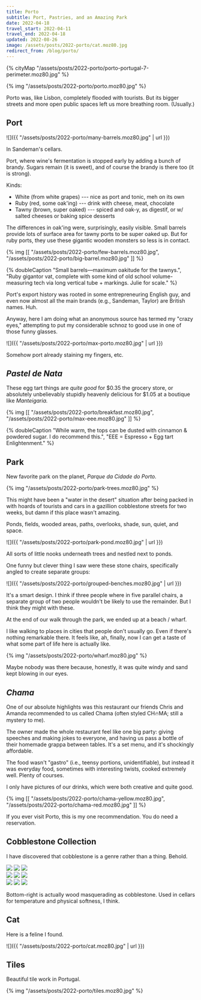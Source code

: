 ```yaml
---
title: Porto
subtitle: Port, Pastries, and an Amazing Park
date: 2022-04-18
travel_start: 2022-04-11
travel_end: 2022-04-18
updated: 2022-08-26
image: /assets/posts/2022-porto/cat.moz80.jpg
redirect_from: /blog/porto/
---
```


{% cityMap "/assets/posts/2022-porto/porto-portugal-7-perimeter.moz80.jpg" %}

{% img "/assets/posts/2022-porto/porto.moz80.jpg" %}

Porto was, like Lisbon, completely flooded with tourists. But its bigger streets and more open public spaces left us more breathing room. (Usually.)

## Port

![]({{ "/assets/posts/2022-porto/many-barrels.moz80.jpg" | url }})

<p class="figcaption">
In <span class="i">Sandeman's</span> cellars.
</p>


Port, where wine's fermentation is stopped early by adding a bunch of brandy. Sugars remain (it is sweet), and of course the brandy is there too (it is strong).

Kinds:

- White (from white grapes) --- nice as port and tonic, meh on its own
- Ruby (red, some oak'ing) --- drink with cheese, meat, chocolate
- Tawny (brown, super oaked) --- spiced and oak-y, as digestif, or w/ salted cheeses or baking spice desserts

The differences in oak'ing were, surprisingly, easily visible. Small barrels provide lots of surface area for tawny ports to be super oaked up. But for ruby ports, they use these gigantic wooden monsters so less is in contact.

{% img [[
    "/assets/posts/2022-porto/few-barrels.moz80.jpg",
    "/assets/posts/2022-porto/big-barrel.moz80.jpg"
]] %}

{% doubleCaption
    "Small barrels—maximum oakitude for the tawnys.",
    "Ruby gigantor vat, complete with some kind of old school volume-measuring tech via long vertical tube + markings. Julie for scale."
%}

Port's export history was rooted in some entrepreneuring English guy, and even now almost all the main brands (e.g., Sandeman, Taylor) are British names. Huh.

Anyway, here I am doing what an anonymous source has termed my "crazy eyes," attempting to put my considerable schnoz to good use in one of those funny glasses.

![]({{ "/assets/posts/2022-porto/max-porto.moz80.jpg" | url }})

<p class="figcaption">
Somehow port already staining my fingers, etc.
</p>

## _Pastel de Nata_

These egg tart things are _quite good_ for $0.35 the grocery store, or absolutely unbelievably stupidly heavenly delicious for $1.05 at a boutique like _Manteigaria._

{% img [[
    "/assets/posts/2022-porto/breakfast.moz80.jpg",
    "/assets/posts/2022-porto/max-eee.moz80.jpg"
]] %}

{% doubleCaption
    "While warm, the tops can be dusted with cinnamon & powdered sugar. I do recommend this.",
    "EEE = Espresso + Egg tart Enlightenment."
%}


## Park

New favorite park on the planet, _Parque da Cidade do Porto._

{% img "/assets/posts/2022-porto/park-trees.moz80.jpg" %}

This might have been a "water in the desert" situation after being packed in with hoards of tourists and cars in a gazillion cobblestone streets for two weeks, but damn if this place wasn't amazing.

Ponds, fields, wooded areas, paths, overlooks, shade, sun, quiet, and space.

![]({{ "/assets/posts/2022-porto/park-pond.moz80.jpg" | url }})

<p class="figcaption">
All sorts of little nooks underneath trees and nestled next to ponds.
</p>

One funny but clever thing I saw were these stone chairs, specifically angled to create separate groups:

![]({{ "/assets/posts/2022-porto/grouped-benches.moz80.jpg" | url }})

<p class="figcaption">
It's a smart design. I think if three people where in five parallel chairs, a separate group of two people wouldn't be likely to use the remainder. But I think they might with these.
</p>

At the end of our walk through the park, we ended up at a beach / wharf.

I like walking to places in cities that people don't usually go. Even if there's nothing remarkable there. It feels like, ah, finally, now I can get a taste of what some part of life here is actually like.

{% img "/assets/posts/2022-porto/wharf.moz80.jpg" %}

<p class="figcaption">
Maybe nobody was there because, honestly, it was quite windy and sand kept blowing in our eyes.
</p>


## _Chama_

One of our absolute highlights was this restaurant our friends Chris and Amanda recommended to us called Chama (often styled CH🔥MA; still a mystery to me).

The owner made the whole restaurant feel like one big party: giving speeches and making jokes to everyone, and having us pass a bottle of their homemade grappa between tables. It's a set menu, and it's shockingly affordable.

The food wasn't "gastro" (i.e., teensy portions, unidentifiable), but instead it was everyday food, sometimes with interesting twists, cooked extremely well. Plenty of courses.

I only have pictures of our drinks, which were both creative and quite good.

{% img [[
    "/assets/posts/2022-porto/chama-yellow.moz80.jpg",
    "/assets/posts/2022-porto/chama-red.moz80.jpg"
]] %}


If you ever visit Porto, this is my one recommendation. You do need a reservation.

## Cobblestone Collection

I have discovered that cobblestone is a genre rather than a thing. Behold.


<div class="flex">
<img src="{{ "/assets/posts/2022-porto/c1.moz80.jpg" | url }}" class="bare novmargin mh1 mv1 flex-auto">
<img src="{{ "/assets/posts/2022-porto/c2.moz80.jpg" | url }}" class="bare novmargin mh1 mv1 flex-auto">
<img src="{{ "/assets/posts/2022-porto/c3.moz80.jpg" | url }}" class="bare novmargin mh1 mv1 flex-auto">
</div>
<div class="flex">
<img src="{{ "/assets/posts/2022-porto/c4.moz80.jpg" | url }}" class="bare novmargin mh1 mv1 flex-auto">
<img src="{{ "/assets/posts/2022-porto/c5.moz80.jpg" | url }}" class="bare novmargin mh1 mv1 flex-auto">
<img src="{{ "/assets/posts/2022-porto/c6.moz80.jpg" | url }}" class="bare novmargin mh1 mv1 flex-auto">
</div>
<div class="flex figbot">
<img src="{{ "/assets/posts/2022-porto/c7.moz80.jpg" | url }}" class="bare novmargin mh1 mv1 flex-auto">
<img src="{{ "/assets/posts/2022-porto/c8.moz80.jpg" | url }}" class="bare novmargin mh1 mv1 flex-auto">
<img src="{{ "/assets/posts/2022-porto/c9.moz80.jpg" | url }}" class="bare novmargin mh1 mv1 flex-auto">
</div>

<p class="figcaption">
Bottom-right is actually wood masquerading as cobblestone. Used in cellars for temperature and physical softness, I think.
</p>

## Cat

Here is a feline I found.

![]({{ "/assets/posts/2022-porto/cat.moz80.jpg" | url }})

## Tiles

Beautiful tile work in Portugal.

{% img "/assets/posts/2022-porto/tiles.moz80.jpg" %}
